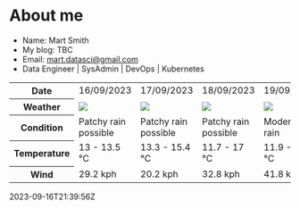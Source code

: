 # About me

- Name: Mart Smith
- My blog: TBC
- Email: [mart.datasci@gmail.com](mailto:mart.datasci6@gmail.com)
- Data Engineer | SysAdmin | DevOps | Kubernetes


<table>
    <tr>
        <th>Date</th>
        <td>16/09/2023</td><td>17/09/2023</td><td>18/09/2023</td><td>19/09/2023</td><td>20/09/2023</td><td>21/09/2023</td><td>22/09/2023</td>
    </tr>
    <tr>
        <th>Weather</th>
        <td><img src="https://cdn.weatherapi.com/weather/64x64/day/176.png"/></td><td><img src="https://cdn.weatherapi.com/weather/64x64/day/176.png"/></td><td><img src="https://cdn.weatherapi.com/weather/64x64/day/176.png"/></td><td><img src="https://cdn.weatherapi.com/weather/64x64/day/302.png"/></td><td><img src="https://cdn.weatherapi.com/weather/64x64/day/176.png"/></td><td><img src="https://cdn.weatherapi.com/weather/64x64/day/113.png"/></td><td><img src="https://cdn.weatherapi.com/weather/64x64/day/176.png"/></td>
    </tr>
    <tr>
        <th>Condition</th>
        <td width="200px">Patchy rain possible</td><td width="200px">Patchy rain possible</td><td width="200px">Patchy rain possible</td><td width="200px">Moderate rain</td><td width="200px">Patchy rain possible</td><td width="200px">Sunny</td><td width="200px">Patchy rain possible</td>
    </tr>
    <tr>
        <th>Temperature</th>
        <td>13 -  13.5 °C</td><td>13.3 -  15.4 °C</td><td>11.7 -  17 °C</td><td>11.9 -  15.6 °C</td><td>11.1 -  17 °C</td><td>9.8 -  14.6 °C</td><td>11.6 -  15 °C</td>
    </tr>
    <tr>
        <th>Wind</th>
        <td>29.2 kph</td><td>20.2 kph</td><td>32.8 kph</td><td>41.8 kph</td><td>38.5 kph</td><td>17.3 kph</td><td>24.8 kph</td>
    </tr>
</table>


2023-09-16T21:39:56Z

